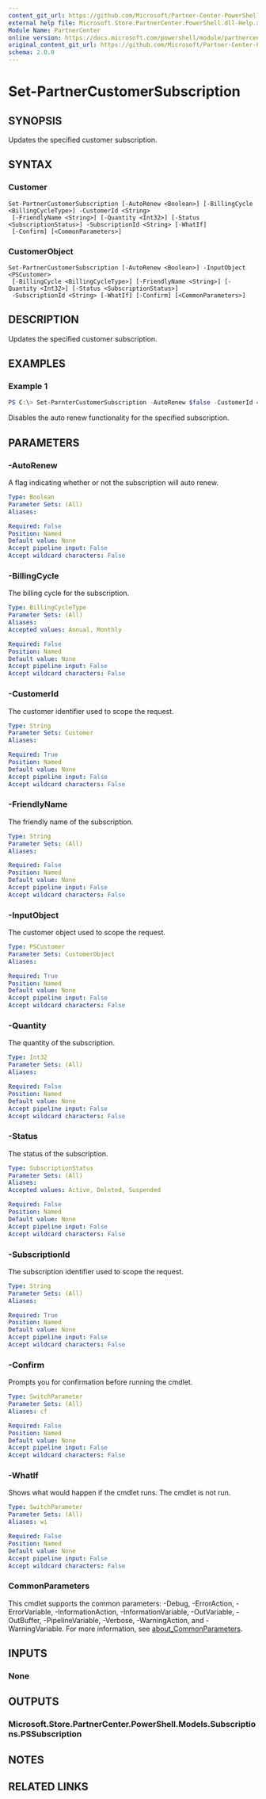 ```yaml
---
content_git_url: https://github.com/Microsoft/Partner-Center-PowerShell/blob/master/docs/help/Set-PartnerCustomerSubscription.md
external help file: Microsoft.Store.PartnerCenter.PowerShell.dll-Help.xml
Module Name: PartnerCenter
online version: https://docs.microsoft.com/powershell/module/partnercenter/Set-PartnerCustomerSubscription
original_content_git_url: https://github.com/Microsoft/Partner-Center-PowerShell/blob/master/docs/help/Set-PartnerCustomerSubscription.md
schema: 2.0.0
---
```


# Set-PartnerCustomerSubscription

## SYNOPSIS
Updates the specified customer subscription.

## SYNTAX

### Customer
```
Set-PartnerCustomerSubscription [-AutoRenew <Boolean>] [-BillingCycle <BillingCycleType>] -CustomerId <String>
 [-FriendlyName <String>] [-Quantity <Int32>] [-Status <SubscriptionStatus>] -SubscriptionId <String> [-WhatIf]
 [-Confirm] [<CommonParameters>]
```

### CustomerObject
```
Set-PartnerCustomerSubscription [-AutoRenew <Boolean>] -InputObject <PSCustomer>
 [-BillingCycle <BillingCycleType>] [-FriendlyName <String>] [-Quantity <Int32>] [-Status <SubscriptionStatus>]
 -SubscriptionId <String> [-WhatIf] [-Confirm] [<CommonParameters>]
```

## DESCRIPTION
Updates the specified customer subscription.

## EXAMPLES

### Example 1
```powershell
PS C:\> Set-ParnterCustomerSubscription -AutoRenew $false -CustomerId 46a62ece-10ad-42e5-b3f1-b2ed53e6fc08 -Subscription dace42ca-22df-4b1f-8f9e-992364dd866e
```

Disables the auto renew functionality for the specified subscription.

## PARAMETERS

### -AutoRenew
A flag indicating whether or not the subscription will auto renew.

```yaml
Type: Boolean
Parameter Sets: (All)
Aliases:

Required: False
Position: Named
Default value: None
Accept pipeline input: False
Accept wildcard characters: False
```

### -BillingCycle
The billing cycle for the subscription.

```yaml
Type: BillingCycleType
Parameter Sets: (All)
Aliases:
Accepted values: Annual, Monthly

Required: False
Position: Named
Default value: None
Accept pipeline input: False
Accept wildcard characters: False
```

### -CustomerId
The customer identifier used to scope the request.

```yaml
Type: String
Parameter Sets: Customer
Aliases:

Required: True
Position: Named
Default value: None
Accept pipeline input: False
Accept wildcard characters: False
```

### -FriendlyName
The friendly name of the subscription.

```yaml
Type: String
Parameter Sets: (All)
Aliases:

Required: False
Position: Named
Default value: None
Accept pipeline input: False
Accept wildcard characters: False
```

### -InputObject
The customer object used to scope the request.

```yaml
Type: PSCustomer
Parameter Sets: CustomerObject
Aliases:

Required: True
Position: Named
Default value: None
Accept pipeline input: False
Accept wildcard characters: False
```

### -Quantity
The quantity of the subscription.

```yaml
Type: Int32
Parameter Sets: (All)
Aliases:

Required: False
Position: Named
Default value: None
Accept pipeline input: False
Accept wildcard characters: False
```

### -Status
The status of the subscription.

```yaml
Type: SubscriptionStatus
Parameter Sets: (All)
Aliases:
Accepted values: Active, Deleted, Suspended

Required: False
Position: Named
Default value: None
Accept pipeline input: False
Accept wildcard characters: False
```

### -SubscriptionId
The subscription identifier used to scope the request.

```yaml
Type: String
Parameter Sets: (All)
Aliases:

Required: True
Position: Named
Default value: None
Accept pipeline input: False
Accept wildcard characters: False
```

### -Confirm
Prompts you for confirmation before running the cmdlet.

```yaml
Type: SwitchParameter
Parameter Sets: (All)
Aliases: cf

Required: False
Position: Named
Default value: None
Accept pipeline input: False
Accept wildcard characters: False
```

### -WhatIf
Shows what would happen if the cmdlet runs.
The cmdlet is not run.

```yaml
Type: SwitchParameter
Parameter Sets: (All)
Aliases: wi

Required: False
Position: Named
Default value: None
Accept pipeline input: False
Accept wildcard characters: False
```

### CommonParameters
This cmdlet supports the common parameters: -Debug, -ErrorAction, -ErrorVariable, -InformationAction, -InformationVariable, -OutVariable, -OutBuffer, -PipelineVariable, -Verbose, -WarningAction, and -WarningVariable. For more information, see [about_CommonParameters](http://go.microsoft.com/fwlink/?LinkID=113216).

## INPUTS

### None

## OUTPUTS

### Microsoft.Store.PartnerCenter.PowerShell.Models.Subscriptions.PSSubscription

## NOTES

## RELATED LINKS
